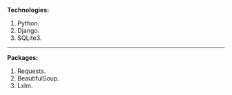 **Technologies:**
1. Python.
2. Django.
3. SQLite3.
---
**Packages:**
1. Requests.
2. BeautifulSoup.
3. Lxlm.
